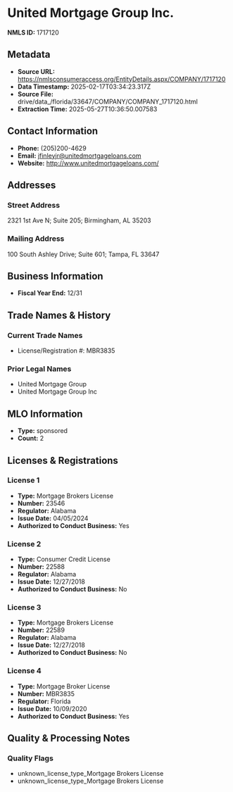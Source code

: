 # United Mortgage Group Inc.

**NMLS ID:** 1717120

## Metadata
- **Source URL:** https://nmlsconsumeraccess.org/EntityDetails.aspx/COMPANY/1717120
- **Data Timestamp:** 2025-02-17T03:34:23.317Z
- **Source File:** drive/data_/florida/33647/COMPANY/COMPANY_1717120.html
- **Extraction Time:** 2025-05-27T10:36:50.007583

## Contact Information
- **Phone:** (205)200-4629
- **Email:** jfinleyjr@unitedmortgageloans.com
- **Website:** http://www.unitedmortgageloans.com/

## Addresses
### Street Address
2321 1st Ave N; Suite 205; Birmingham, AL 35203

### Mailing Address
100 South Ashley Drive; Suite 601; Tampa, FL 33647

## Business Information
- **Fiscal Year End:** 12/31

## Trade Names & History
### Current Trade Names
- License/Registration #: MBR3835

### Prior Legal Names
- United Mortgage Group
- United Mortgage Group Inc

## MLO Information
- **Type:** sponsored
- **Count:** 2

## Licenses & Registrations

### License 1
- **Type:** Mortgage Brokers License
- **Number:** 23546
- **Regulator:** Alabama
- **Issue Date:** 04/05/2024
- **Authorized to Conduct Business:** Yes

### License 2
- **Type:** Consumer Credit License
- **Number:** 22588
- **Regulator:** Alabama
- **Issue Date:** 12/27/2018
- **Authorized to Conduct Business:** No

### License 3
- **Type:** Mortgage Brokers License
- **Number:** 22589
- **Regulator:** Alabama
- **Issue Date:** 12/27/2018
- **Authorized to Conduct Business:** No

### License 4
- **Type:** Mortgage Broker License
- **Number:** MBR3835
- **Regulator:** Florida
- **Issue Date:** 10/09/2020
- **Authorized to Conduct Business:** Yes

## Quality & Processing Notes
### Quality Flags
- unknown_license_type_Mortgage Brokers License
- unknown_license_type_Mortgage Brokers License
